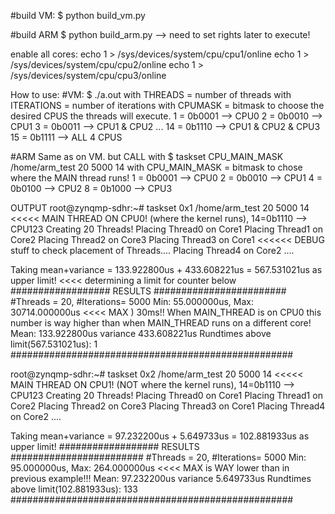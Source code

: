 #build VM:
$ python build_vm.py

#build ARM
$ python build_arm.py --> need to set rights later to execute!


enable all cores:
echo 1 > /sys/devices/system/cpu/cpu1/online
echo 1 > /sys/devices/system/cpu/cpu2/online
echo 1 > /sys/devices/system/cpu/cpu3/online


How to use:
#VM: 
$ ./a.out <THREADS> <ITERATIONS> <CPUMASK> 
with THREADS = number of threads
with ITERATIONS = number of iterations
with CPUMASK = bitmask to choose the desired CPUS the threads will execute. 
1 = 0b0001 --> CPU0
2 = 0b0010 --> CPU1
3 = 0b0011 --> CPU1 & CPU2
...
14 = 0b1110 --> CPU1 & CPU2 & CPU3
15 = 0b1111 --> ALL 4 CPUS

#ARM
Same as on VM.
but CALL with $ taskset CPU_MAIN_MASK /home/arm_test 20 5000 14
with CPU_MAIN_MASK = bitmask to chose where the MAIN thread runs!
1 = 0b0001 --> CPU0
2 = 0b0010 --> CPU1
4 = 0b0100 --> CPU2
8 = 0b1000 --> CPU3


OUTPUT
root@zynqmp-sdhr:~# taskset 0x1 /home/arm_test 20 5000 14    <<<<< MAIN THREAD ON CPU0! (where the kernel runs), 14=0b1110 --> CPU123
Creating 20 Threads!
Placing Thread0 on Core1
Placing Thread1 on Core2
Placing Thread2 on Core3
Placing Thread3 on Core1 <<<<<< DEBUG stuff to check placement of Threads....
Placing Thread4 on Core2
....

Taking mean+variance = 133.922800us + 433.608221us = 567.531021us as upper limit!      <<<< determining a limit for counter below
################## RESULTS ########################
#Threads = 20, #Iterations= 5000
Min: 55.000000us, Max: 30714.000000us        <<<< MAX ) 30ms!! When MAIN_THREAD is on CPU0 this number is way higher than when MAIN_THREAD runs on a different core!
Mean: 133.922800us variance 433.608221us
Rundtimes above limit(567.531021us): 1
###################################################



root@zynqmp-sdhr:~# taskset 0x2 /home/arm_test 20 5000 14	<<<<< MAIN THREAD ON CPU1! (NOT where the kernel runs), 14=0b1110 --> CPU123
Creating 20 Threads!
Placing Thread0 on Core1
Placing Thread1 on Core2
Placing Thread2 on Core3
Placing Thread3 on Core1
Placing Thread4 on Core2
....

Taking mean+variance = 97.232200us + 5.649733us = 102.881933us as upper limit!
################## RESULTS ########################
#Threads = 20, #Iterations= 5000
Min: 95.000000us, Max: 264.000000us      <<<< MAX is WAY lower than in previous example!!!
Mean: 97.232200us variance 5.649733us
Rundtimes above limit(102.881933us): 133
###################################################

